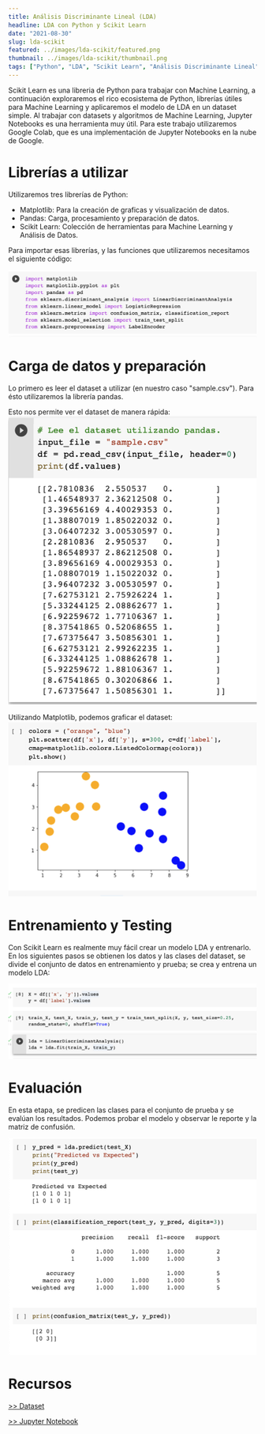 ```yaml
---
title: Análisis Discriminante Lineal (LDA)
headline: LDA con Python y Scikit Learn
date: "2021-08-30"
slug: lda-scikit
featured: ../images/lda-scikit/featured.png
thumbnail: ../images/lda-scikit/thumbnail.png
tags: ["Python", "LDA", "Scikit Learn", "Análisis Discriminante Lineal", "Pandas"]
---
```


Scikit Learn es una libreria de Python para trabajar con Machine Learning, a 
continuación exploraremos el rico ecosistema de Python, librerías útiles para Machine
Learning y aplicaremos el modelo de LDA en un dataset simple. Al trabajar con datasets y 
algoritmos de Machine Learning, Jupyter Notebooks es una herramienta muy útil. Para
este trabajo utilizaremos Google Colab, que es una implementación de Jupyter Notebooks
en la nube de Google.

# Librerías a utilizar

Utilizaremos tres librerías de Python:
* Matplotlib: Para la creación de graficas y visualización de datos.
* Pandas: Carga, procesamiento y preparación de datos.
* Scikit Learn: Colección de herramientas para Machine Learning y Análisis de Datos.

Para importar esas librerías, y las funciones que utilizaremos necesitamos el
siguiente código:

![Importar Librerías](../images/lda-scikit/imports.png)

# Carga de datos y preparación
Lo primero es leer el dataset a utilizar (en nuestro caso "sample.csv"). Para ésto
utilizaremos la librería pandas.

Esto nos permite ver el dataset de manera rápida:
![Cargar Dataset](../images/lda-scikit/load.png)

Utilizando Matplotlib, podemos graficar el dataset:
![Dataset](../images/lda-scikit/scatter.png)

# Entrenamiento y Testing
Con Scikit Learn es realmente muy fácil crear un modelo LDA y entrenarlo.
En los siguientes pasos se obtienen los datos y las clases del dataset, se divide el 
conjunto de datos en entrenamiento y prueba; se crea y entrena un modelo LDA:

![Entrenamiento y Testing](../images/lda-scikit/model.png)

# Evaluación
En esta etapa, se predicen las clases para el conjunto de prueba y se evalúan los 
resultados. Podemos probar el modelo y observar le reporte y la matriz de confusión.

![Evaluación](../images/lda-scikit/evaluation.png)

# Recursos

[>> Dataset](sample.csv)

[>> Jupyter Notebook](lda_scikit_learn.ipynb)
